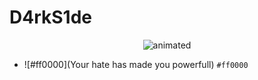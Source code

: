 # D4rkS1de
<p align="center">
  <img src="https://github.com/D4rkS1de-0x7f/D4rkS1de-0x7f/blob/main/Files/DarkSide_v1.gif" alt="animated"/>
</p>

- ![#ff0000](Your hate has made you powerfull) `#ff0000`

<!--
$${\color{red}Your \space hate \space has \space made \space you \space powerful.}$$
-->
<!--
**D4rkS1de-0x7f/D4rkS1de-0x7f** is a ✨ _special_ ✨ repository because its `README.md` (this file) appears on your GitHub profile.

Here are some ideas to get you started:

- 🔭 I’m currently working on ...
- 🌱 I’m currently learning ...
- 👯 I’m looking to collaborate on ...
- 🤔 I’m looking for help with ...
- 💬 Ask me about ...
- 📫 How to reach me: ...
- 😄 Pronouns: ...
- ⚡ Fun fact: ...
-->
